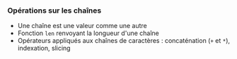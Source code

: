 ### Opérations sur les chaînes

* Une chaîne est une valeur comme une autre
* Fonction `len` renvoyant la longueur d'une chaîne
* Opérateurs appliqués aux chaînes de caractères : concaténation (`+` et `*`), indexation, slicing
